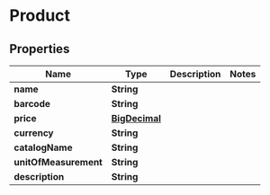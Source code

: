 # Product

## Properties
Name | Type | Description | Notes
------------ | ------------- | ------------- | -------------
**name** | **String** |  | 
**barcode** | **String** |  | 
**price** | [**BigDecimal**](BigDecimal.md) |  | 
**currency** | **String** |  | 
**catalogName** | **String** |  | 
**unitOfMeasurement** | **String** |  | 
**description** | **String** |  | 
